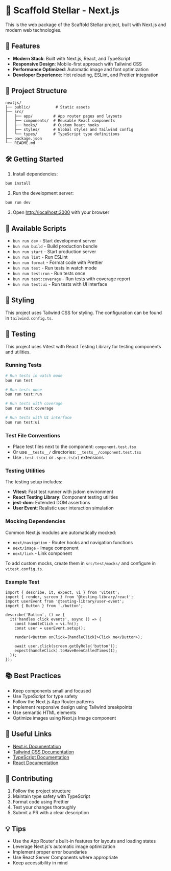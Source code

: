 # 🌟 Scaffold Stellar - Next.js

This is the web package of the Scaffold Stellar project, built with Next.js and modern web technologies.

## 🚀 Features

- **Modern Stack**: Built with Next.js, React, and TypeScript
- **Responsive Design**: Mobile-first approach with Tailwind CSS
- **Performance Optimized**: Automatic image and font optimization
- **Developer Experience**: Hot reloading, ESLint, and Prettier integration

## 📁 Project Structure

```
nextjs/
├── public/           # Static assets
├── src/
│   ├── app/         # App router pages and layouts
│   ├── components/  # Reusable React components
│   ├── hooks/       # Custom React hooks
│   ├── styles/      # Global styles and Tailwind config
│   └── types/       # TypeScript type definitions
├── package.json
└── README.md
```

## 🛠 Getting Started

1. Install dependencies:

```bash
bun install
```

2. Run the development server:

```bash
bun run dev
```

3. Open [http://localhost:3000](http://localhost:3000) with your browser

## 🔧 Available Scripts

- `bun run dev` - Start development server
- `bun run build` - Build production bundle
- `bun run start` - Start production server
- `bun run lint` - Run ESLint
- `bun run format` - Format code with Prettier
- `bun run test` - Run tests in watch mode
- `bun run test:run` - Run tests once
- `bun run test:coverage` - Run tests with coverage report
- `bun run test:ui` - Run tests with UI interface

## 🎨 Styling

This project uses Tailwind CSS for styling. The configuration can be found in `tailwind.config.ts`.

## 🧪 Testing

This project uses Vitest with React Testing Library for testing components and utilities.

### Running Tests

```bash
# Run tests in watch mode
bun run test

# Run tests once
bun run test:run

# Run tests with coverage
bun run test:coverage

# Run tests with UI interface
bun run test:ui
```

### Test File Conventions

- Place test files next to the component: `component.test.tsx`
- Or use `__tests__/` directories: `__tests__/component.test.tsx`
- Use `.test.ts(x)` or `.spec.ts(x)` extensions

### Testing Utilities

The testing setup includes:

- **Vitest**: Fast test runner with jsdom environment
- **React Testing Library**: Component testing utilities
- **jest-dom**: Extended DOM assertions
- **User Event**: Realistic user interaction simulation

### Mocking Dependencies

Common Next.js modules are automatically mocked:

- `next/navigation` - Router hooks and navigation functions
- `next/image` - Image component
- `next/link` - Link component

To add custom mocks, create them in `src/test/mocks/` and configure in `vitest.config.ts`.

### Example Test

```tsx
import { describe, it, expect, vi } from 'vitest';
import { render, screen } from '@testing-library/react';
import userEvent from '@testing-library/user-event';
import { Button } from './button';

describe('Button', () => {
  it('handles click events', async () => {
    const handleClick = vi.fn();
    const user = userEvent.setup();

    render(<Button onClick={handleClick}>Click me</Button>);

    await user.click(screen.getByRole('button'));
    expect(handleClick).toHaveBeenCalledTimes(1);
  });
});
```

## 📚 Best Practices

- Keep components small and focused
- Use TypeScript for type safety
- Follow the Next.js App Router patterns
- Implement responsive design using Tailwind breakpoints
- Use semantic HTML elements
- Optimize images using Next.js Image component

## 🔗 Useful Links

- [Next.js Documentation](https://nextjs.org/docs)
- [Tailwind CSS Documentation](https://tailwindcss.com/docs)
- [TypeScript Documentation](https://www.typescriptlang.org/docs)
- [React Documentation](https://react.dev)

## 🤝 Contributing

1. Follow the project structure
2. Maintain type safety with TypeScript
3. Format code using Prettier
4. Test your changes thoroughly
5. Submit a PR with a clear description

## 💡 Tips

- Use the App Router's built-in features for layouts and loading states
- Leverage Next.js's automatic image optimization
- Implement proper error boundaries
- Use React Server Components where appropriate
- Keep accessibility in mind
